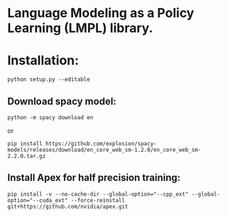 # Language Modeling as a Policy Learning (LMPL) library.
# Installation:
```python setup.py --editable```

## Download spacy model:

```python -m spacy download en```

or

```pip install https://github.com/explosion/spacy-models/releases/download/en_core_web_sm-1.2.0/en_core_web_sm-2.2.0.tar.gz```

## Install Apex for half precision training:
```pip install -v --no-cache-dir --global-option="--cpp_ext" --global-option="--cuda_ext" --force-reinstall git+https://github.com/nvidia/apex.git```
